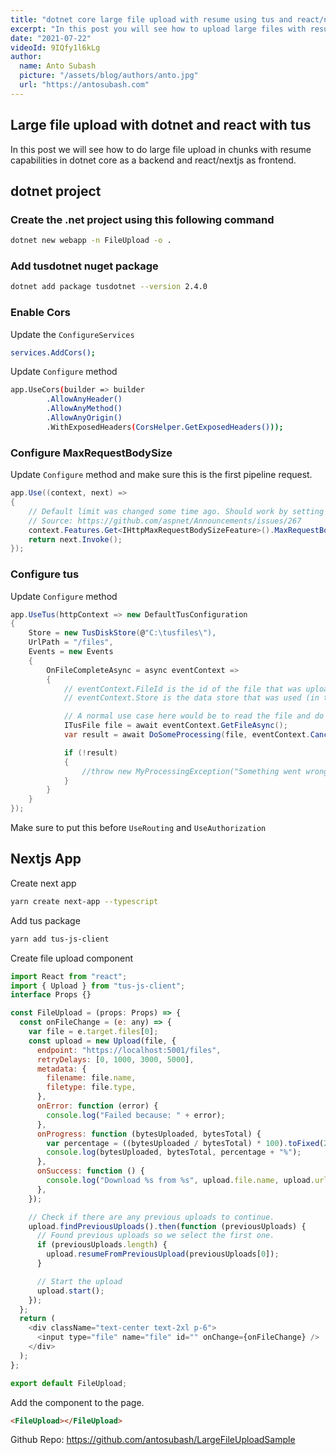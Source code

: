 ```yaml
---
title: "dotnet core large file upload with resume using tus and react/nextjs"
excerpt: "In this post you will see how to upload large files with resume using tus. We will use dotnet core for the backend and nextjs for the frontend"
date: "2021-07-22"
videoId: 9IQfy1l6kLg
author:
  name: Anto Subash
  picture: "/assets/blog/authors/anto.jpg"
  url: "https://antosubash.com"
---
```


## Large file upload with dotnet and react with tus

In this post we will see how to do large file upload in chunks with resume capabilities in dotnet core as a backend and react/nextjs as frontend.

## dotnet project

### Create the .net project using this following command

```bash
dotnet new webapp -n FileUpload -o .
```

### Add tusdotnet nuget package

```bash
dotnet add package tusdotnet --version 2.4.0
```

### Enable Cors

Update the `ConfigureServices`

```bash
services.AddCors();
```

Update `Configure` method

```bash
app.UseCors(builder => builder
        .AllowAnyHeader()
        .AllowAnyMethod()
        .AllowAnyOrigin()
        .WithExposedHeaders(CorsHelper.GetExposedHeaders()));
```

### Configure MaxRequestBodySize

Update `Configure` method and make sure this is the first pipeline request.

```cs
app.Use((context, next) =>
{
    // Default limit was changed some time ago. Should work by setting MaxRequestBodySize to null using ConfigureKestrel but this does not seem to work for IISExpress.
    // Source: https://github.com/aspnet/Announcements/issues/267
    context.Features.Get<IHttpMaxRequestBodySizeFeature>().MaxRequestBodySize = null;
    return next.Invoke();
});
```

### Configure tus

Update `Configure` method

```cs
app.UseTus(httpContext => new DefaultTusConfiguration
{
    Store = new TusDiskStore(@"C:\tusfiles\"),
    UrlPath = "/files",
    Events = new Events
    {
        OnFileCompleteAsync = async eventContext =>
        {
            // eventContext.FileId is the id of the file that was uploaded.
            // eventContext.Store is the data store that was used (in this case an instance of the TusDiskStore)

            // A normal use case here would be to read the file and do some processing on it.
            ITusFile file = await eventContext.GetFileAsync();
            var result = await DoSomeProcessing(file, eventContext.CancellationToken).ConfigureAwait(false);

            if (!result)
            {
                //throw new MyProcessingException("Something went wrong during processing");
            }
        }
    }
});
```

Make sure to put this before `UseRouting` and `UseAuthorization`

## Nextjs App

Create next app

```bash
yarn create next-app --typescript
```

Add tus package

```bash
yarn add tus-js-client
```

Create file upload component

```js
import React from "react";
import { Upload } from "tus-js-client";
interface Props {}

const FileUpload = (props: Props) => {
  const onFileChange = (e: any) => {
    var file = e.target.files[0];
    const upload = new Upload(file, {
      endpoint: "https://localhost:5001/files",
      retryDelays: [0, 1000, 3000, 5000],
      metadata: {
        filename: file.name,
        filetype: file.type,
      },
      onError: function (error) {
        console.log("Failed because: " + error);
      },
      onProgress: function (bytesUploaded, bytesTotal) {
        var percentage = ((bytesUploaded / bytesTotal) * 100).toFixed(2);
        console.log(bytesUploaded, bytesTotal, percentage + "%");
      },
      onSuccess: function () {
        console.log("Download %s from %s", upload.file.name, upload.url);
      },
    });

    // Check if there are any previous uploads to continue.
    upload.findPreviousUploads().then(function (previousUploads) {
      // Found previous uploads so we select the first one.
      if (previousUploads.length) {
        upload.resumeFromPreviousUpload(previousUploads[0]);
      }

      // Start the upload
      upload.start();
    });
  };
  return (
    <div className="text-center text-2xl p-6">
      <input type="file" name="file" id="" onChange={onFileChange} />
    </div>
  );
};

export default FileUpload;
```

Add the component to the page.

```html
<FileUpload></FileUpload>
```

Github Repo: <https://github.com/antosubash/LargeFileUploadSample>
